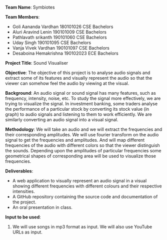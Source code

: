 
**Team Name**:
Symbiotes

**Team Members**:
* Goli Aananda Vardhan 180101026 CSE Bachelors
* Aluri Aravind Lenin 190101009 CSE Bachelors
* Pathlavath srikanth 190101060 CSE Bachelors
* Uday Singh 190101095 CSE Bachelors
* Vanja Vivek Vardhan 190101097 CSE Bachelors
* Desaboina Hemakrishna 190102023 ECE Bachelors

**Project Title**:
Sound Visualiser

**Objective**:
The objective of this project is to analyse audio signals and extract some of its features and visually represent the audio so that the viewer can somehow feel the audio by viewing at the visual.

**Background**:
An audio signal or sound signal has many features, such as frequency, intensity, noise, etc. To study the signal more effectively, we are trying to visualize the signal. In investment banking, some traders analyse the performance of a particular stock by converting its stock value (in graph) to audio signals and listening to them to work efficiently. We are similarly converting an audio signal into a visual signal.

**Methodology**:
We will take an audio and we will extract the frequencies and their corresponding amplitudes. We will use fourier transform on the audio signal to get the frequencies and amplitudes. 
And will map different frequencies of the audio with different colors so that the viewer distinguish the sounds. Depending upon the amplitudes of particular frequencies some geometrical shapes of corresponding area will be used to visualize those frequencies.

**Deliverables**:
* A web application to visually represent an audio signal in a visual showing different frequencies with different colours and their respective intensities.
* A GitHub repository containing the source code and documentation of the project.
* An oral presentation in class.

**Input to be used**:
1. We will use songs in mp3 format as input. We will also use YouTube URLs as input. 
